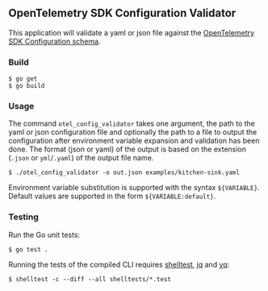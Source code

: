 ## OpenTelemetry SDK Configuration Validator

This application will validate a yaml or json file against the [OpenTelemetry
SDK Configuration schema]().

### Build

```
$ go get
$ go build
```

### Usage

The command `otel_config_validator` takes one argument, the path to the yaml or
json configuration file and optionally the path to a file to output the
configuration after environment variable expansion and validation has been done.
The format (json or yaml) of the output is based on the extension (`.json` or
`yml`/`.yaml`) of the output file name.

```
$ ./otel_config_validator -o out.json examples/kitchen-sink.yaml
```

Environment variable substitution is supported with the syntax `${VARIABLE}`.
Default values are supported in the form `${VARIABLE:default}`.

### Testing

Run the Go unit tests:

```
$ go test .
```

Running the tests of the compiled CLI requires
[shelltest](https://github.com/simonmichael/shelltestrunner),
[jq](https://github.com/jqlang/jq/) and [yq](https://github.com/mikefarah/yq):

```
$ shelltest -c --diff --all shelltests/*.test
```

